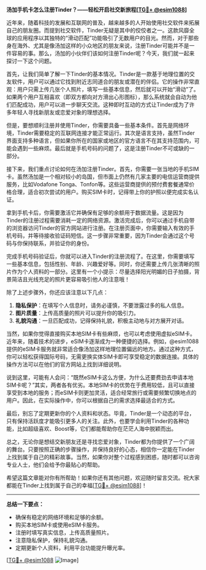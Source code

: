 **汤加手机卡怎么注册Tinder？——轻松开启社交新旅程[[TG💪+ @esim1088](https://t.me/s/esim1088)]**

近年来，随着科技的发展和互联网的普及，越来越多的人开始使用社交软件来拓展自己的朋友圈。而提到社交软件，Tinder无疑是其中的佼佼者之一。这款风靡全球的应用程序以其独特的“滑动匹配”功能吸引了无数用户的目光。然而，对于那些身在海外、尤其是像汤加这样的小众地区的朋友来说，注册Tinder可能并不是一件容易的事。那么，汤加的小伙伴们该如何注册Tinder呢？今天，我们就一起来探讨一下这个问题。

首先，让我们简单了解一下Tinder的基本情况。Tinder是一款基于地理位置的交友软件，用户可以通过它找到附近志同道合的朋友或潜在的伴侣。它的操作非常直观：用户只需上传几张个人照片，填写一些基本信息，然后就可以开始“滑动”了。如果两个用户互相喜欢（即双方都向对方滑出心形图标），那么系统就会自动为他们匹配成功，用户可以进一步聊天交流。这种即时互动的方式让Tinder成为了许多年轻人寻找新朋友或恋爱对象的理想选择。

但是，要想顺利注册并使用Tinder，你需要具备一些基本条件。首先是网络环境，Tinder需要稳定的互联网连接才能正常运行。其次是语言支持，虽然Tinder界面支持多种语言，但如果你所在的国家或地区的官方语言不在其支持范围内，可能会遇到一些麻烦。最后就是手机号码的问题了，这是注册Tinder不可或缺的一部分。

接下来，我们重点讨论如何在汤加注册Tinder。首先，你需要一张当地的手机SIM卡。虽然汤加是一个相对较小的岛国，但市面上仍然有几家主要的电信运营商提供服务，比如Vodafone Tonga、Tonfon等。这些运营商提供的预付费套餐通常价格合理，适合初次尝试的用户。购买SIM卡时，记得带上你的护照以便完成实名认证。

拿到手机卡后，你需要激活它并确保有足够的余额用于数据流量。这是因为Tinder的注册过程需要消耗一定的网络资源。激活完成后，你可以通过手机自带的浏览器访问Tinder的官方网站进行注册。在注册页面中，你需要输入有效的手机号码，并等待接收验证码短信。这一步骤非常重要，因为Tinder会通过这个号码与你保持联系，并验证你的身份。

完成手机号码验证后，你就可以进入Tinder的注册流程了。在这里，你需要填写一些基本信息，包括性别、年龄、兴趣爱好等。同时，你还需要上传几张清晰的照片作为个人资料的一部分。这里有一个小提示：尽量选择阳光明媚的日子拍摄，背景简洁且光线充足的照片更容易吸引他人的注意哦！

除了上述步骤外，你还应该注意以下几点：

1. **隐私保护**：在填写个人信息时，请务必谨慎，不要泄露过多的私人信息。
2. **图片质量**：上传高质量的照片可以提升你的吸引力。
3. **礼貌沟通**：一旦匹配成功，记得保持礼貌，积极主动地与对方展开对话。

当然，如果你觉得直接购买本地SIM卡有些麻烦，也可以考虑使用虚拟eSIM卡。近年来，随着技术的进步，eSIM卡逐渐成为一种便捷的选择。例如，@esim1088 提供的eSIM卡服务就非常适合像汤加这样地理位置偏远的地方。通过这种方式，你可以轻松获得国际号码，无需更换实体SIM卡即可享受稳定的数据连接。具体的操作方法可以在他们的官方网站上找到详细说明。

说到这里，可能有人会问：“既然eSIM卡这么方便，为什么还要费劲去申请本地SIM卡呢？”其实，两者各有优劣。本地SIM卡的优势在于费用较低，且可以直接享受到本地的服务；而eSIM卡则更加灵活，适合经常旅行或需要频繁切换地点的用户。因此，在实际操作中，你可以根据自己的需求选择最适合的方式。

最后，别忘了定期更新你的个人资料和状态。毕竟，Tinder是一个动态的平台，只有保持活跃度才能吸引更多人的关注。此外，也要学会利用Tinder的各种功能，比如超级喜欢、Boost等，它们都能帮助你在茫茫人海中脱颖而出。

总之，无论你是想结交新朋友还是寻找恋爱对象，Tinder都为你提供了一个广阔的舞台。只要按照正确的步骤操作，并保持良好的心态，相信你一定能在Tinder上找到属于自己的精彩故事。当然，如果你对整个过程感到困惑，随时都可以咨询专业人士，他们会给予你最贴心的帮助。

希望这篇文章能对你有所帮助！如果你还有其他问题，欢迎随时留言交流。祝大家都能在Tinder上找到属于自己的幸福[[TG💪+ @esim1088](https://t.me/s/esim1088)]！

---

**总结一下要点：**
- 确保有稳定的网络环境和足够的余额。
- 购买本地SIM卡或使用eSIM卡服务。
- 注册时填写真实信息，上传高质量照片。
- 注意隐私保护，保持礼貌沟通。
- 定期更新个人资料，利用平台功能提升曝光率。

[[TG💪+ @esim1088](https://t.me/s/esim1088) ![Image](https://i.postimg.cc/4NQfJmqS/Snipaste-2025-05-13-00-14-12.png)]